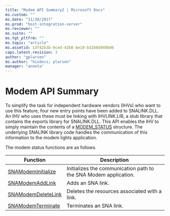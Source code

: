 ```yaml
---
title: "Modem API Summary2 | Microsoft Docs"
ms.custom: ""
ms.date: "11/30/2017"
ms.prod: "host-integration-server"
ms.reviewer: ""
ms.suite: ""
ms.tgt_pltfrm: ""
ms.topic: "article"
ms.assetid: 13f42b3b-9ced-42b8-be10-b52b8d949b06
caps.latest.revision: 3
author: "gplarsen"
ms.author: "hisdocs; plarsen"
manager: "anneta"
---
```

# Modem API Summary
To simplify the task for independent hardware vendors (IHVs) who want to use this feature, four new entry points have been added to SNALINK.DLL. An IHV who uses these must be linking with IHVLINK.LIB, a stub library that contains the exports library for SNALINK.DLL. This API enables the IHV to simply maintain the contents of a [MODEM_STATUS](./modem-status1.md) structure. The underlying SNALINK library code handles the communication of this information to the modem lights application.  
  
 The modem status functions are as follows.  
  
|Function|Description|  
|--------------|-----------------|  
|[SNAModemInitialize](./snamodeminitialize2.md)|Initializes the communication path to the SNA Modem application.|  
|[SNAModemAddLink](./snamodemaddlink1.md)|Adds an SNA link.|  
|[SNAModemDeleteLink](./snamodemdeletelink2.md)|Deletes the resources associated with a link.|  
|[SNAModemTerminate](./snamodemterminate1.md)|Terminates an SNA link.|